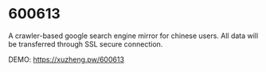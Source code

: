 600613
======

A crawler-based google search engine mirror for chinese users. All data will be transferred through SSL secure connection.


DEMO: https://xuzheng.pw/600613